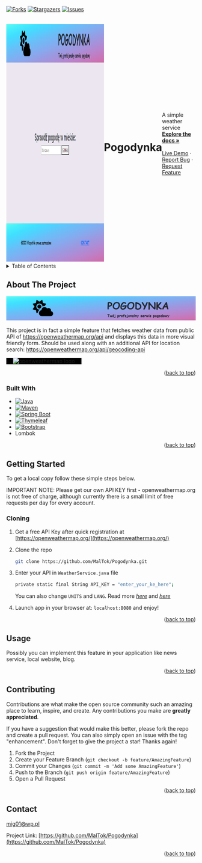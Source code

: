 <a name="readme-top"></a>

[![Forks][forks-shield]][forks-url]
[![Stargazers][stars-shield]][stars-url]
[![Issues][issues-shield]][issues-url]

<!-- PROJECT LOGO -->
<br />
<div style="display: flex; align-items: center; justify-content: center">
  <a href="https://github.com/MalTok/Pogodynka">
    <img src="images/logo.png" alt="Logo" width="800" height="632">
  </a>

<h1>Pogodynka</h1>

  <p>
    A simple weather service
   <br />
    <a href="https://github.com/MalTok/Pogodynka"><strong>Explore the docs »</strong></a>
    <br />
    <br />
    <a href="https://youtu.be/_tduqGs1Pjc">Live Demo</a>
    ·
    <a href="https://github.com/MalTok/Pogodynka/issues">Report Bug</a>
    ·
    <a href="https://github.com/MalTok/Pogodynka/issues">Request Feature</a>
  </p>
</div>

<!-- TABLE OF CONTENTS -->
<details>
  <summary>Table of Contents</summary>
  <ol>
    <li>
      <a href="#about-the-project">About The Project</a>
      <ul>
        <li><a href="#built-with">Built With</a></li>
      </ul>
    </li>
    <li>
      <a href="#getting-started">Getting Started</a>
      <ul>
        <li><a href="#cloning">Cloning</a></li>
      </ul>
    </li>
    <li><a href="#usage">Usage</a></li>
    <li><a href="#contributing">Contributing</a></li>
    <li><a href="#contact">Contact</a></li>
  </ol>
</details>

<!-- ABOUT THE PROJECT -->

## About The Project

[![Product Name Screen Shot][product-screenshot]](https://github.com/MalTok/Pogodynka)

This project is in fact a simple feature that fetches weather data from public API of https://openweathermap.org/api and
displays this data in more visual friendly form.
Should be used along with an additional API for location search: https://openweathermap.org/api/geocoding-api

<div style="display: flex; background-color: black; justify-content: center; width: 200px">
<a href="https://openweathermap.org">
   <img style="height: 50px" src="images/owm_log.png" alt="openweathermap logo"/>
</a>
</div>

<p style="text-align: right">(<a href="#readme-top">back to top</a>)</p>

### Built With

- [![Java][Java.com]][Java-url]
- [![Maven][Maven.apache.org]][Maven-url]
- [![Spring Boot][Spring.io]][Spring-url]
- [![Thymeleaf][Thymeleaf.org]][Thymeleaf-url]
- [![Bootstrap][Bootstrap.com]][Bootstrap-url]
- Lombok

<p style="text-align: right">(<a href="#readme-top">back to top</a>)</p>

<!-- GETTING STARTED -->

## Getting Started

To get a local copy follow these simple steps below.

IMPORTANT NOTE: Please get our own API KEY first - openweathermap.org is not free of charge, although currently there is
a small limit of free requests per day for every account.

### Cloning

1. Get a free API Key after quick registration at [https://openweathermap.org/](https://openweathermap.org/)
2. Clone the repo
   ```sh
   git clone https://github.com/MalTok/Pogodynka.git
   ```
3. Enter your API in `WeatherService.java` file
   ```sh
   private static final String API_KEY = "enter_your_ke_here";
   ```
   You can also change `UNITS` and `LANG`.
   Read more [_here_](https://openweathermap.org/api/one-call-3#data) and [
   _here_](https://openweathermap.org/api/one-call-3#multi)

4. Launch app in your browser at: `localhost:8080` and enjoy!

<p style="text-align: right">(<a href="#readme-top">back to top</a>)</p>

<!-- USAGE EXAMPLES -->

## Usage

Possibly you can implement this feature in your application like news service, local website, blog.

<p style="text-align: right">(<a href="#readme-top">back to top</a>)</p>

<!-- CONTRIBUTING -->

## Contributing

Contributions are what make the open source community such an amazing place to learn, inspire, and create. Any
contributions you make are **greatly appreciated**.

If you have a suggestion that would make this better, please fork the repo and create a pull request. You can also
simply open an issue with the tag "enhancement".
Don't forget to give the project a star! Thanks again!

1. Fork the Project
2. Create your Feature Branch (`git checkout -b feature/AmazingFeature`)
3. Commit your Changes (`git commit -m 'Add some AmazingFeature'`)
4. Push to the Branch (`git push origin feature/AmazingFeature`)
5. Open a Pull Request

<p style="text-align: right">(<a href="#readme-top">back to top</a>)</p>

<!-- CONTACT -->

## Contact

mig01@wp.pl

Project Link: [https://github.com/MalTok/Pogodynka](https://github.com/MalTok/Pogodynka)

<p style="text-align: right">(<a href="#readme-top">back to top</a>)</p>

[forks-shield]: https://img.shields.io/github/forks/MalTok/Pogodynka.svg?style=for-the-badge

[forks-url]: https://github.com/MalTok/Pogodynka/forks

[stars-shield]: https://img.shields.io/github/stars/MalTok/Pogodynka.svg?style=for-the-badge

[stars-url]: https://github.com/MalTok/Pogodynka/stargazers

[issues-shield]: https://img.shields.io/github/issues/MalTok/Pogodynka.svg?style=for-the-badge

[issues-url]: https://github.com/MalTok/Pogodynka/issues

[product-screenshot]: images/pogodynka.png

[Java.com]: https://img.shields.io/badge/Java-%23F80000?style=for-the-badge&logo=oracle

[Java-url]: https://www.java.com

[Maven.apache.org]: https://img.shields.io/badge/Maven-%23C71A36?style=for-the-badge&logo=apachemaven&logoColor=black

[Maven-url]: https://maven.apache.org

[Thymeleaf.org]: https://img.shields.io/badge/Thymeleaf-%23005F0F?style=for-the-badge&logo=thymeleafhttps://img.shields.io/badge/Thymeleaf-%23005F0F?style=for-the-badge&logo=thymeleaf

[Thymeleaf-url]: https://www.thymeleaf.org

[Bootstrap.com]: https://img.shields.io/badge/Bootstrap-563D7C?style=for-the-badge&logo=bootstrap&logoColor=white

[Bootstrap-url]: https://getbootstrap.com

[Spring.io]: https://img.shields.io/badge/Spring%20Boot-%236DB33F?style=for-the-badge&logo=springboot&logoColor=black

[Spring-url]: https://spring.io/projects/spring-boot
